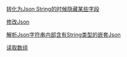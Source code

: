 

[转化为Json String的时候隐藏某些字段  ](InclusionAnnotationsTest.java) 

[修改Json](JsonNodeTest.java)

[解析Json字符串内部含有String类型的嵌套Json](ObjectMapperTest.java)

[读取数组](ObjectMapperTest.java)